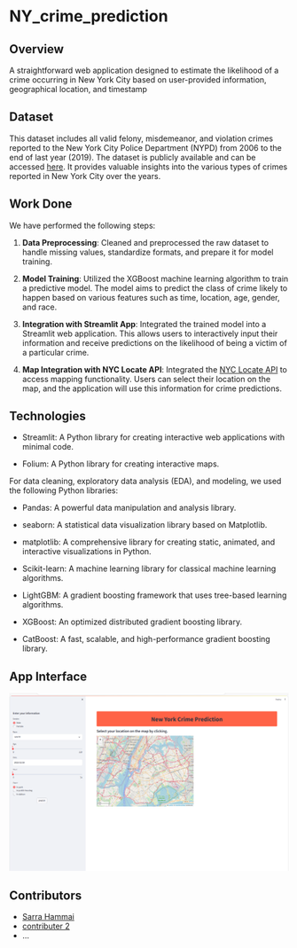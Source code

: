 # NY_crime_prediction

## Overview

A straightforward web application designed to estimate the likelihood of a crime occurring in New York City based on user-provided information, geographical location, and timestamp

## Dataset

This dataset includes all valid felony, misdemeanor, and violation crimes reported to the New York City Police Department (NYPD) from 2006 to the end of last year (2019). The dataset is publicly available and can be accessed [here](https://data.cityofnewyork.us/Public-Safety/NYPD-Complaint-Data-Historic/qgea-i56i). It provides valuable insights into the various types of crimes reported in New York City over the years.

## Work Done

We have performed the following steps:

1. **Data Preprocessing**: Cleaned and preprocessed the raw dataset to handle missing values, standardize formats, and prepare it for model training.

2. **Model Training**: Utilized the XGBoost machine learning algorithm to train a predictive model. The model aims to predict the class of crime likely to happen based on various features such as time, location, age, gender, and race.

3. **Integration with Streamlit App**: Integrated the trained model into a Streamlit web application. This allows users to interactively input their information and receive predictions on the likelihood of being a victim of a particular crime.

4. **Map Integration with NYC Locate API**: Integrated the [NYC Locate API](https://locatenyc.io/) to access mapping functionality. Users can select their location on the map, and the application will use this information for crime predictions.

## Technologies
- Streamlit: A Python library for creating interactive web applications with minimal code.

- Folium: A Python library for creating interactive maps.


For data cleaning, exploratory data analysis (EDA), and modeling, we used the following Python libraries:

- Pandas: A powerful data manipulation and analysis library.

- seaborn: A statistical data visualization library based on Matplotlib.

- matplotlib: A comprehensive library for creating static, animated, and interactive visualizations in Python.

- Scikit-learn: A machine learning library for classical machine learning algorithms.

- LightGBM: A gradient boosting framework that uses tree-based learning algorithms.

- XGBoost: An optimized distributed gradient boosting library.

- CatBoost: A fast, scalable, and high-performance gradient boosting library.


## App Interface
![Web Application Screenshot](https://github.com/sara-hammami/NY_crime_prediction/blob/main/Capture.PNG)
## Contributors

- [Sarra Hammai ]([link-to-your-profile](https://github.com/sara-hammami))
- [contributer 2 ](link-to-contributor2-profile)
- ...

